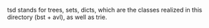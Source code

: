 tsd stands for trees, sets, dicts, which are the classes realized in this directory (bst + avl), as well as trie.

